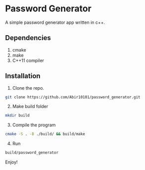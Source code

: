 
# Password Generator

A simple password generator app written in c++.

## Dependencies

1. cmake
2. make
3. C++11 compiler

  
## Installation 

1. Clone the repo.
```bash 
git clone https://github.com/Abir10101/password_generator.git
```
2. Make build folder
```bash 
mkdir build
```
3. Compile the program
```bash 
cmake -S . -B ./build/ && build/make
```
4. Run
```bash 
build/password_generator
```
Enjoy!
    
